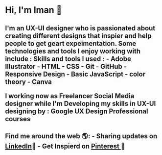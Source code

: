 <h1>Hi, I'm Iman 👋 </h1>

<h2>
 I'm an UX-UI designer who is passionated  about creating different designs that inspier and help people to get geart expeimentation. Some technologies and tools I enjoy working with include : 
 Skills and tools I used :  
 - Adobe Illustrator 
 - HTML
 - CSS 
 - Git 
 - GitHub 
 - Responsive Design 
 - Basic JavaScript 
 - color theory 
 - Canva 
 
I working now as Freelancer Social Media designer while I'm Developing  my skills in UX-UI designing by : Google UX Design Professional courses  
 </h2>


<h2>Find me around the web 🌎:
 - Sharing updates on <a href="https://www.linkedin.com/in/iman-mohammad-340017220">LinkedIn</a>💼
 - Get Inspierd on <a href="https://pin.it/4Mugf4S"> Pinterest </a> 🌟
</h2>

